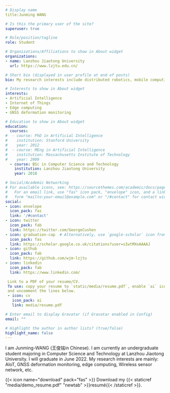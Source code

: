 ```yaml
---
# Display name
title:Junming WANG

# Is this the primary user of the site?
superuser: true

# Role/position/tagline
role: Student

# Organizations/Affiliations to show in About widget
organizations:
- name: Lanzhou Jiaotong University
  url: https://www.lzjtu.edu.cn/

# Short bio (displayed in user profile at end of posts)
bio: My research interests include distributed robotics, mobile computing and programmable matter.

# Interests to show in About widget
interests:
- Artificial Intelligence
- Internet of Things
- Edge computing
- GNSS deformation monitoring

# Education to show in About widget
education:
  courses:
#  - course: PhD in Artificial Intelligence
#    institution: Stanford University
#    year: 2012
#  - course: MEng in Artificial Intelligence
#    institution: Massachusetts Institute of Technology
#    year: 2009
  - course: BSc in Computer Science and Technology
    institution: Lanzhou Jiaotong University
    year: 2018

# Social/Academic Networking
# For available icons, see: https://sourcethemes.com/academic/docs/page-builder/#icons
#   For an email link, use "fas" icon pack, "envelope" icon, and a link in the
#   form "mailto:your-email@example.com" or "/#contact" for contact widget.
social:
- icon: envelope
  icon_pack: fas
  link: '/#contact'
- icon: twitter
  icon_pack: fab
  link: https://twitter.com/GeorgeCushen
- icon: graduation-cap  # Alternatively, use `google-scholar` icon from `ai` icon pack
  icon_pack: fas
  link: https://scholar.google.co.uk/citations?user=sIwtMXoAAAAJ
- icon: github
  icon_pack: fab
  link: https://github.com/wjm-lzjtu
- icon: linkedin
  icon_pack: fab
  link: https://www.linkedin.com/

 Link to a PDF of your resume/CV.
 To use: copy your resume to `static/media/resume.pdf`, enable `ai` icons in `params.toml`, 
 and uncomment the lines below.
 - icon: cv
   icon_pack: ai
   link: media/resume.pdf

# Enter email to display Gravatar (if Gravatar enabled in Config)
email: ""

# Highlight the author in author lists? (true/false)
highlight_name: false
---
```


I am Junming-WANG (王俊铭in Chinese). I am currently an undergraduate student majoring in Computer Science and Technology at Lanzhou Jiaotong University. I will graduate in June 2022. My research interests are mainly: AIoT, GNSS deformation monitoring, edge computing, Wireless sensor network, etc.

{{< icon name="download" pack="fas" >}} Download my {{< staticref "media/demo_resume.pdf" "newtab" >}}resumé{{< /staticref >}}.
